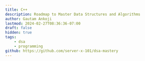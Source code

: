 ```yaml
---
title: C++
description: Roadmap to Master Data Structures and Algorithms
author: Gautam Ankoji
lastmod: 2024-02-27T08:36:36-07:00
draft: false
hidden: true
tags:
    - dsa
    - programming
github: https://github.com/server-x-101/dsa-mastery
---
```

